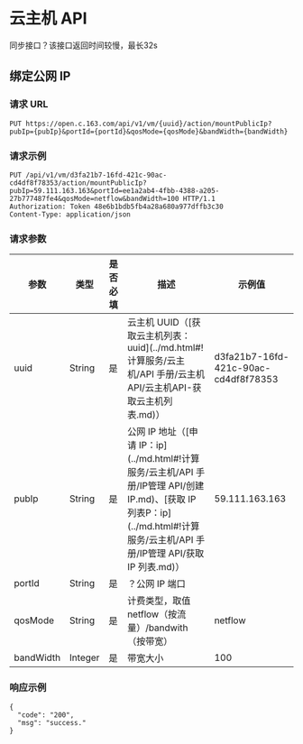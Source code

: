 # 云主机 API

同步接口？该接口返回时间较慢，最长32s

## 绑定公网 IP

### 请求 URL

    PUT https://open.c.163.com/api/v1/vm/{uuid}/action/mountPublicIp?pubIp={pubIp}&portId={portId}&qosMode={qosMode}&bandWidth={bandWidth}

### 请求示例
    PUT /api/v1/vm/d3fa21b7-16fd-421c-90ac-cd4df8f78353/action/mountPublicIp?pubIp=59.111.163.163&portId=ee1a2ab4-4fbb-4388-a205-27b777487fe4&qosMode=netflow&bandWidth=100 HTTP/1.1
    Authorization: Token 48e6b1bdb5fb4a28a680a977dffb3c30
    Content-Type: application/json

### 请求参数


|    参数   |   类型  | 是否必填 |                                                                                       描述                                                                                      |                示例值                |
|-----------|---------|----------|---------------------------------------------------------------------------------------------------------------------------------------------------------------------------------|--------------------------------------|
| uuid      | String  | 是       | 云主机 UUID（[获取云主机列表：uuid](../md.html#!计算服务/云主机/API 手册/云主机API/云主机API-获取云主机列表.md)）                                                               | d3fa21b7-16fd-421c-90ac-cd4df8f78353 |
| pubIp     | String  | 是       | 公网 IP 地址（[申请 IP：ip](../md.html#!计算服务/云主机/API 手册/IP管理 API/创建 IP.md)、[获取 IP 列表P：ip](../md.html#!计算服务/云主机/API 手册/IP管理 API/获取 IP 列表.md)） | 59.111.163.163                       |
| portId    | String  | 是       | ？公网 IP 端口                                                                                                                                                                  |                                      |
| qosMode   | String  | 是       | 计费类型，取值  netflow（按流量）/bandwith（按带宽）                                                                                                                            | netflow                              |
| bandWidth | Integer | 是       | 带宽大小                                                                                                                                                                        | 100                                  |

### 响应示例

```
{
  "code": "200",
  "msg": "success."
}
```

